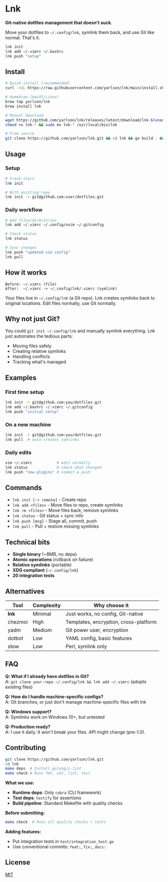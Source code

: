 # Lnk

**Git-native dotfiles management that doesn't suck.**

Move your dotfiles to `~/.config/lnk`, symlink them back, and use Git like normal. That's it.

```bash
lnk init
lnk add ~/.vimrc ~/.bashrc
lnk push "setup"
```

## Install

```bash
# Quick install (recommended)
curl -sSL https://raw.githubusercontent.com/yarlson/lnk/main/install.sh | bash

# Homebrew (macOS/Linux)
brew tap yarlson/lnk
brew install lnk

# Manual download
wget https://github.com/yarlson/lnk/releases/latest/download/lnk-$(uname -s | tr '[:upper:]' '[:lower:]')-amd64
chmod +x lnk-* && sudo mv lnk-* /usr/local/bin/lnk

# From source
git clone https://github.com/yarlson/lnk.git && cd lnk && go build . && sudo mv lnk /usr/local/bin/
```

## Usage

### Setup

```bash
# Fresh start
lnk init

# With existing repo
lnk init -r git@github.com:user/dotfiles.git
```

### Daily workflow

```bash
# Add files/directories
lnk add ~/.vimrc ~/.config/nvim ~/.gitconfig

# Check status
lnk status

# Sync changes
lnk push "updated vim config"
lnk pull
```

## How it works

```
Before: ~/.vimrc (file)
After:  ~/.vimrc -> ~/.config/lnk/.vimrc (symlink)
```

Your files live in `~/.config/lnk` (a Git repo). Lnk creates symlinks back to original locations. Edit files normally, use Git normally.

## Why not just Git?

You could `git init ~/.config/lnk` and manually symlink everything. Lnk just automates the tedious parts:

- Moving files safely
- Creating relative symlinks
- Handling conflicts
- Tracking what's managed

## Examples

### First time setup

```bash
lnk init -r git@github.com:you/dotfiles.git
lnk add ~/.bashrc ~/.vimrc ~/.gitconfig
lnk push "initial setup"
```

### On a new machine

```bash
lnk init -r git@github.com:you/dotfiles.git
lnk pull  # auto-creates symlinks
```

### Daily edits

```bash
vim ~/.vimrc           # edit normally
lnk status             # check what changed
lnk push "new plugins" # commit & push
```

## Commands

- `lnk init [-r remote]` - Create repo
- `lnk add <files>` - Move files to repo, create symlinks
- `lnk rm <files>` - Move files back, remove symlinks
- `lnk status` - Git status + sync info
- `lnk push [msg]` - Stage all, commit, push
- `lnk pull` - Pull + restore missing symlinks

## Technical bits

- **Single binary** (~8MB, no deps)
- **Atomic operations** (rollback on failure)
- **Relative symlinks** (portable)
- **XDG compliant** (`~/.config/lnk`)
- **20 integration tests**

## Alternatives

| Tool    | Complexity | Why choose it                         |
| ------- | ---------- | ------------------------------------- |
| **lnk** | Minimal    | Just works, no config, Git-native     |
| chezmoi | High       | Templates, encryption, cross-platform |
| yadm    | Medium     | Git power user, encryption            |
| dotbot  | Low        | YAML config, basic features           |
| stow    | Low        | Perl, symlink only                    |

## FAQ

**Q: What if I already have dotfiles in Git?**  
A: `git clone your-repo ~/.config/lnk && lnk add ~/.vimrc` (adopts existing files)

**Q: How do I handle machine-specific configs?**  
A: Git branches, or just don't manage machine-specific files with lnk

**Q: Windows support?**  
A: Symlinks work on Windows 10+, but untested

**Q: Production ready?**  
A: I use it daily. It won't break your files. API might change (pre-1.0).

## Contributing

```bash
git clone https://github.com/yarlson/lnk.git
cd lnk
make deps  # Install golangci-lint
make check # Runs fmt, vet, lint, test
```

**What we use:**

- **Runtime deps**: Only `cobra` (CLI framework)
- **Test deps**: `testify` for assertions
- **Build pipeline**: Standard Makefile with quality checks

**Before submitting:**

```bash
make check  # Runs all quality checks + tests
```

**Adding features:**

- Put integration tests in `test/integration_test.go`
- Use conventional commits: `feat:`, `fix:`, `docs:`

## License

[MIT](LICENSE)
